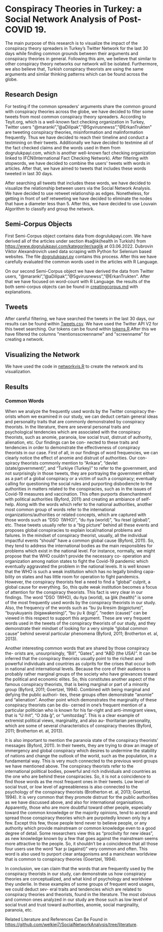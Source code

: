 # Conspiracy Theories in Turkey: a Social Network Analysis of Post-COVID 19.
The main purpose of this research is to visualize the impact of the conspiracy theory spreaders in Turkey’s Twitter Network for the last 30 days while finding common grounds between their arguments and conspiracy theories in general. Following this aim, we believe that similar to other conspiracy theory networks our network will be isolated. Furthermore, we also believe that, Turkish conspiracy theorists are using the same arguments and similar thinking patterns which can be found across the globe.

## Research Design
For testing if the common spreaders' arguments share the common ground with conspiracy theories across the globe, we have decided to filter some tweets from most common conspiracy theory spreaders. According to Teyit.org, which is a well-known fact checking organization in Turkey, Twitter users "@maranki”,”@aDilipak”,”@5gvirusnewss”,”@ErkanTrukten" are tweeting conspiracy theories, misinformation and malinformation frequently. Thus we have decided to reach their timeline and conduct a textmining on their tweets. Additionally we have decided to textmine all of the fact checked claims and the words used in them from dogrulukpayi.com, which is another well-known fact checking organization linked to IFCN(International Fact Checking Network). After filtering with stopwords, we have decided to combine the users' tweets with words in articles. After that, we  have aimed to tweets that includes these words tweeted in last 30 days.

After searching all tweets that includes these words, we have decided to visualize the relationship between users via the Social Network Analysis. We have decided to use retweet relationship as edges. Nonetheless, for getting in front of self retweeting we have decided to eliminate the nodes that have a diameter less than 5. After this, we have decided to use Louvain Algorithm to classify and group the network.

## Semi-Corpus Objects

First Semi-Corpus object contains data from dogrulukpayi.com. We have derived all of the articles under section #sağlık(health in Turkish) from https://www.dogrulukpayi.com/kategoriler/saglik at 03.06.2022. Dubrovin Viktor Alexandrovich used data scraping with Python for Selenium based websites. The file [dogrulukpayi.py](<https://github.com/welkiej7/SocialNetworkAnalysis/blob/main/dogrulukpayi.py>) contains this process. After this we have carefully evaluated the common words used in the articles with R Language. 

On our second Semi-Corpus object we have derived the data from Twitter users, "@maranki”,”@aDilipak”,”@5gvirusnewss”,”@ErkanTrukten". After that we have focused on word-count with R Language. the results of the both semi-corpus objects can be found in [creatingcorpus.md](<https://github.com/welkiej7/SocialNetworkAnalysis/blob/main/creatingcorpus.md>) with explanations.

## Tweets

After careful filtering, we have searched the tweets in the last 30 days, our results can be found within [Tweets.csv](<https://github.com/welkiej7/SocialNetworkAnalysis/blob/main/Tweets.csv>). We have used the Twitter API V2 for this tweet searching. Our tokens can be found within [tokens.R](<https://github.com/welkiej7/SocialNetworkAnalysis/blob/main/tokens.R>).After this we have filtered the columns "mentionsscreenname" and "screenname" for creating a network.

## Visualizing the Network

We have used the code in [networkvis.R](<https://github.com/welkiej7/SocialNetworkAnalysis/blob/main/networkvis.R>) to create the network and its visualization. 

## Results
### Common Words
When we analyze the frequently used words by the Twitter conspiracy the- orists whom we examined in our study, we can deduct certain general ideas and personality traits that are commonly demonstrated by conspiracy theorists. In the literature, there are several personal traits and psychological tendencies which are associated with the conspiracy theorists, such as anomie, paranoia, low social trust, distrust of authority, alienation, etc. Our findings can be con- nected to these traits and tendencies in order to demonstrate the effectiveness of conspiracy theorists in our case. First of all, in our findings of word frequencies, we can clearly notice the effect of anomie and distrust of authorities. Our con- spiracy theorists commonly mention to “Ankara”, “devlet (state/government)”, and “Turkiye (Turkey)” to refer to the government, and not surprisingly in those tweets, they are portraying the government either as a part of a global conspiracy or a victim of such a conspiracy; eventually calling for questioning the social rules and purporting disbodiencte to the authorities in matters related to the conspiracies, such as in the issues of Covid-19 measures and vaccination. This often purports disenchantment with political authorities (Byford, 2011) and creating an ambiance of self-help.
Along with the words which refer to the national authorities, another most common group of words refer to the international organizations/authorities or related concepts, which are captured with those words such as “DSO ̈ (WHO)”, “du ̈nya (world)”, “ku ̈resel (global)”, etc. These tweets usually refer to a “big picture” behind all these events and proposes global conspiracies to explain local/national problems and failures. In the mindset of conspiracy theorist, usually, all the individual impactful events “should” have a common global cause (Byford, 2011). So, they tend to address the international bodies as the main responsibles for problems which exist in the national level. For instance, normally, we might propose that the WHO couldn’t provide the necessary co- operation and organization among nation states to fight the Covid-19 pandemic which eventually aggravated the problem in the national levels. It is well known that the WHO is such a weak institution which has no legally binding capa- bility on states and has little room for operation to fight pandemics. However, the conspiracy theorists feel a need to find a “global” culprit, a global cause for everything. So, this quite weak institution becomes a focus of attention for the conspiracy theorists. This fact is very clear in our findings. The word “DSO ̈ (WHO), du ̈nya (world), sa ̆glık (health)” is some of the most frequently used words by the conspiracy theorists in our study. Also, the frequency of the words such as “bu ̈yu ̈kresim (bigpicture)”, “buyukuyanis (bigawakening)”, “bu ̈yu ̈k (big)”, “neden (cause)” can be viewed in this respect to support this argument. These are very frequent words used in the tweets of the conspiracy theorists of our study, and they demonstrate their mindset of looking for a very simple “global common cause” behind several particular phenomena (Byford, 2011; Brotherton et. al, 2013).

Another interesting common words that are shared by those conspiracy the- orists are, unsurprisingly, “Bill”, “Gates”, and “ABD (the USA)”. It can be inferred that the conspiracy theorists usually point to the richest and powerful individuals and countries as culprits for the crises that occur both in national and international levels. Because the core of their audience is probably rather marginal groups of the society who have grievances toward the political and economic elites. So, this constitutes another aspect of the famous conspiracy theorists, that is being marginal or part of a minority group (Byford, 2011; Goertzel, 1994). Combined with being marginal and defying the public authori- ties, these groups often demonstrate “anomie” and “alienation”. Another point which demonstrates the marginality of these conspiracy theorists can be dis- cerned in one’s frequent mention of a particular politician who is known for his far-right and anti-immigrant views, that is “U ̈mit”, “O ̈zda ̆g”, or “umitozdag”. This is a clear example of extremist political views, marginality, and also au- thoritarian personality, which are some of several characteristics of conspiracy theories (Byford, 2011; Brotherton et. al, 2013).

It is also important to mention the paranoia state of the conspiracy theorists’ messages (Byford, 2011). In their tweets, they are trying to draw an image of immergency and global conspiracy which desires to undermine the stability of nations and change the outlook of the world, such as the population, in a
fundamental way. This is very much connected to the previous word groups we have mentioned above. The conspiracy theorists refer to the international political bodies, powerful and rich individuals and countries as the one who are behind these conspiracies. So, it is not a coincidence to find those words as the most frequent ones in their tweets. Low level of social trust, or low level of agreeableness is also connected to the psychology of the conspiracy theorists (Brotherton et. al, 2013; Goertzel, 1994). It is very common that they promote distrust for the public authorities as we have discussed above, and also for international organisations. Apparently, those who are more doubtful toward other people, especially toward the common knowledge or the majority opinions, tend to accept and spread those conspiracy theories which are purpotedly known only by a few. Except this few, those people tend never to believe people, or any authority which provide mainstream or common knowledge even to a good degree of detail. Some researchers view this as “proclivity for new ideas”, as new knowledge known by a few that goes against the mainstream seems more attractive to the people. So, it shouldn’t be a coincidence that all those four users use the word “kar ̧sı (against)” very common and often. This word is also used to purport clear antagonisms and a manichean worldview that is common to conspiracy theories (Goertzel, 1994).

In conclusion, we can claim that the words that are frequently used by the conspiracy theorists in our study, can demonstrate us how conspiracy theories are conceptualized, and what kind of psychology and worldview they underlie. In these examples of some groups of frequent word usages, we could deduct sev- eral traits and tendencies which are related to conspiracy theories and theorists, found in the literature. The most obvious and common ones analyzed in our study are those such as low level of social trust and trust toward authorities, anomie, social marginality, paranoia, etc.

Related Literature and References Can Be Found in https://github.com/welkiej7/SocialNetworkAnalysis/tree/literature.
